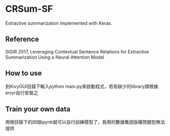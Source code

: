 # CRSum-SF
Extractive summarization implemented with Keras.

## Reference
SIGIR 2017, Leveraging Contextual Sentence Relations for Extractive Summarization Using a Neural Attention Model

## How to use
到KivyGUI目錄下輸入python main.py來啟動程式，若有缺少的library請根據error自行安裝之

## Train your own data
用根目錄下的四個ipynb就可以自行訓練模型了，我用的數據集因版權問題恕無法提供
